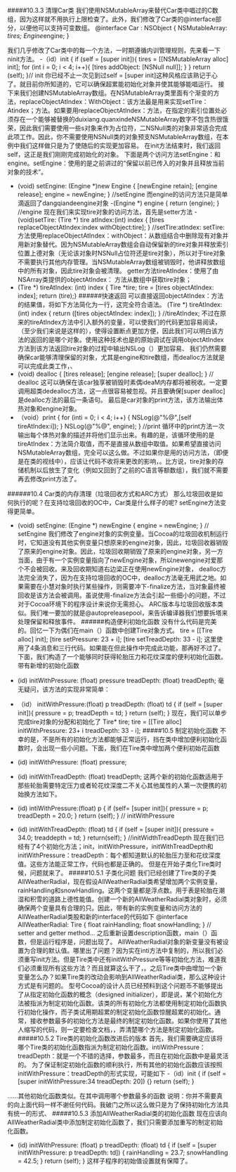 #####10.3.3 清理Car类
我们使用NSMutableArray来替代Car类中唱过的C数组，因为这样就不用执行上限检查了。此外，我们修改了Car类的@interface部分，以便他可以支持可变数组。
@interface Car : NSObject
{
NSMutableArray: *tires;
Engine*engine;
}

我们几乎修改了Car类中的每一个方法，一时期遵循内训管理规则，先来看一下ninit方法。
-（id）init
{
if (self = [super init]){
tires = [[NSMutableArray alloc] init];
for (int i = 0; i < 4; i++){
[tires addObject: [NSNull null]];
}
}
return (self);
}// init
你已经不止一次见到过self = [super init]这种风格应该熟记于心了。就目前你所知道的，它可以确保超累能初始化对象并使其能够能唱运行。
接下来我们创建NSMutableArray数组。在NSMutableArray类里面有个渐变的方法，replaceObjectAtIndex：WithObject：该方法最是用来实现setTire：Atindex；方法。如果要用replaceObjectAtIndex：方法，在指定的索引位置处必须存在一个能够被替换的duixiang.quanxindeNSMutableArray数字不包含热很饿荣，因此我们需要使用一些s对象来作为占位符，二NSNull类的对象非常适合完成此项工作。因此，你不需要使用NSNull类的对象预支NSMutableArray数组，在本例中我们这样做只是为了使随后的实现更加容易。
在init方法结束时，我们返回self，这正是我们刚刚完成初始化的对象。
下面是两个访问方法setEngine：和engine。setEngine：使用的是之前讲过的“保留以前已传入的对象并且释放当前对象的技术”。
- (void) setEngine: (Engine *)new Engine
{
[newEngine retain];
[engine release];
engine = newEngine;
} //setEngine 
而engine的访问方法只是简单滴返回了dangqiandeengine对象
-(Engine *) engine
{
return (engine);
} //engine
现在我们来实现tire对象的访问方法，首先是setter方法
 -(void)setTire: (Tire *) tire
atIndex:(int) index
{
[tires replaceObjectAtIndex:index withObject:tire];
} //setTire:atIndex:
setTire:方法使用replaceObjectAtIndex：withObject：从数组结合中删除现有对象并用新对象替代。因为NSMutableArray数组会自动保留新的tire对象并释放索引位置上德对象（无论该对象时NSNull占位符还是tire对象），所以对于tire对象不需要执行其他内存管理。当NSMutableArray数组被销毁时，他讲释放数组中的所有对象，因此tire对象会被清理。
getter方法tireAtIndex：使用了由NSArray类提供的objectAtIndex：
方法从数组中获取tire对象；
- (Tire *) tireAtIndex: (int) index
{
Tire *tire;
tire = [tires objectAtIndex: index];
return (tire);}
######快速返回
可以直接返回objectAtIndex：方法的结果值，将如下方法简化为一行，这完全符合语法。
(Tire *) tireAtIndex: (int) index
{
return ([tires objectAtIndex: index]);
} //tireAtIndex;
不过在原来的tireAtIndex方法中引入额外的变量，可以使我们的代码更加容易阅读，（至少我们来说是这样的），使得设置断点更加方便，因此我们可以明白该方法的返回的是哪个对象。使用这种技术也是的原始调试在调用objectAtIndex方法到该方法返回tire对象的过程中输出NSLog（）更加容易、
我们仍然需要确保car能够清理保留的对象，尤其是engine和tire数组，而dealloc方法就是可以完成此类工作，、
- (void) dealloc
{
[tires release];
[engine release];
[super dealloc];
} // dealloc
这可以确保在该car独享被销毁时素偶ideaM内存都将被税收。一定要调用超类dedealloc方法，这一点很容易被忽视。并且要确保[super dealloc]是dealloc方法的最后一条语句。
最后是car对象的print方法，该方法输出体热对象和engine对象。
- （void）print
{
for (inti = 0; i < 4; i++)
{
NSLog(@"%@",[self tireAtIndex:i]);
}
NSLog(@"%@", engine);
} //print
循环中的print方法一次输出每个体热对象的描述并将他们显示出来。有趣的是，该循环使用的是tireAtIndex：方法简介取值，而不是直接从数组中取值。如果希望直接访问NSMutableArray数组，完全可以这么做。不过如果你是用的访问方法，（即便是在类的视线中），应该让代码不收将来更改的影响，。比方说，tire对象的存储机制以后放生了变化（例如又回到了之前的C语言等额数组），我们就不需要再去修改print方法了。

######10.4 Car类的内存清理（垃圾回收方式和ARC方式）
那么垃圾回收是如何执行的呢？在支持垃圾回收的OC中，Car类是什么样子的呢? setEngine方法变得更简单。
- (void) setEngine: (Engine *) newEngine
{
engine = newEngine;
}  // setEngine
我们修改了engine对象的实例变量。当Cocoa的垃圾回收机制运行时，它知道没有其他实例变量只想原来的engine对象，因此，垃圾回收器销毁了原来的engine对象。因此，垃圾回收期销毁了原来的engine对象，另一方当面，由于有一个实例变量指向了newEngine对象，所以newengine对爱那个不会被回收。来及回收期知道右边梁正在使用newEngine对象，
dealloc方法完全消失了，因为在支持垃圾回收的OC中，dealloc方法毫无用武之地。如果需要在小慧对象时执行某些操作，则需要冲下-finalize方法，当对象最终被回收是该方法会被调用。虽说使用-finalize方法会引起一些细小的问题，不过对于Cocoa环境下的程序设计来说你无需担心。
ARC版本与垃圾回收版本类似。我们唯一要加的就是@autopreleasepool，来告诉编译器我们想要拆塔来处理保留和释放事件。
######构造便利初始化函数
没有什么代码是完美的。回忆一下为偶们在main（）函数中创建Tire对象方式。
tire = [[Tire alloc] init];
[tire setPressure: 23 + i];
[tire setTreadDepth: 33 - i];
这里使用了4条消息和三行代码。如果能在但此操作中完成此功能，那再好不过了。下面，我们构造了一个能够同时获得轮胎压力和花纹深度的便利初始化函数。带有新增的初始化函数
 - (id) initWithPressure: (float) pressure treadDepth: (float) treadDepth;
毫无疑问，该方法的实现非常简单：
- （id） initWithPressure:(float) p treadDepth: (float) td
{
if (self = [super init]){
pressure = p;
treadDepth = td;
}
return (self);
}
现在，我们可以单步完成tire对象的分配和初始化了
Tire* tire;
tire = [[Tire alloc] 
initWithPressure: 23+ i
treadDepth: 33 - i];
#####10.5 制定初始化函数
不幸的是，不是所有的初始化方法都能够正常运行，挡在类中增加便利初始化函数时，会出现一些小问题。下面，我们在Tire类中增加两个便利初始花函数
- (id) initWithPressure: (float) pressure;
- (id) initWithTreadDepth: (float) treadDepth;
这两个新的初始化函数适用于那些轮胎需要特定压力或者轮花纹深度二不关心其他属性的人第一次便携的初始换方法如下。
- (id) intiWithPressure:(float) p
{
if (self= [super init]){
pressure = p;
treadDepth = 20.0;
}
return (self);
} // initWithPressure

- (id) initWithTreadDepth: (float) td
{
if (self = [super init]){
pressure = 34.0;
treaddepth = td;
}
return(self);
}  //initWidthTreadDepth
现在我们已经有了4个初始化方法；init，initWithPressure，initWithTreadDepth和initWithPressure：treadDepth：每个都知道默认的轮胎压力至和花纹深度值。这些方法能正常工作，代码也都是正确的。
但是在开始子类化Tire类时候，问题就来了。
#####10.5.1 子类化问题
我们已经创建了Tire类的子类AllWeatherRadial，现在假设AllWeatherRadial类希望增加两个实例变量，rainHandling和snowHandling。这两个变量都是浮点数。用于表是轮胎在潮湿和积雪的道路上德性能值。创建一个新的AllWeatherRadial类对象时，必须确保两个变量具有合理的只。因此，带有新的实例变量和访问方法的AllWeatherRadial类股和新的interface的代码如下
@interface AllWeatherRadial: Tire
{
float rainHandling;
float snowHandling;
}
// setter and getter method...
之后重新设置description函数，main（）函数，但是运行程序是，问题出现了。
AllWeatherRadial对象的新变量没有被设置为合理的默认值。哪里出了问题？因为实在inti方法中复制的，所以我们必须重写init方法。但是Tire类中还有initWithPressure等等初始化方法，难道我们必须重现所有这些方法？而且就算这么干了，。之后Tire类中由增加一个新变量怎么办？如果Tire类的改动会影响到AllWeatherRadial类，那么这种设计方式是有问题的。
型号Cocoa的设计人员已经预料到这个问题币不能够提出了从指定初始化函数的概念（designed initializer），即是说，某个初始化方法被指派为制定初始化函数。该类的所有初始化方法都使用制定初始化函数执行初始化操作，而子类试用期超累的制定初始化函数惊醒超累的初始化。通常，接收参数最多的初始化方法是最终的制定初始化函数。如果你使用了其他人缩写的代码，则一定要检查文档，，弄清楚哪个方法是制定初始化函数。
#####10.5.2 Tire类的初始化函数改进后的版本
首先，我们需要确定应该将哪个Tire类的初始化函数指派为制定初始化函数。intiWithPressure：treadDepth：就是一个不错的选择，参数最多，而且在初始化函数中是最灵活的。
为了保证制定初始化函数的顺利执行，所有其他的初始化函数应该按照initWithPressure：treadDepth的形式实现，可能如下
 -（id）init
{
if (self = [super initWithPressure:34 treadDepth: 20])
{}
return (self);
}

......其他初始化函数类似。在其中调用哪个参数最多的函数
说明：你并不需要真的向上面代码一样不谢任何代码。我破门之所以这么做只是为了保持初始化方法具有统一的形式、
#####10.5.3 添加AllWeatherRadial类的初始化函数
现在应该向AllWeatherRadial类中添加制定初始化函数了，我们只需要添加重写的制定初始化函数。
- (id) initWithPressure: (float) p treadDepth: (float) td
{
if (self = [super initWithPressure: p treadDepth: td])
{
rainHandling = 23.7;
snowHandling = 42.5;
}
return (self);
}
这样子程序的初始值设置就有保障了。
